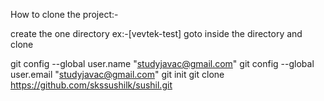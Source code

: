 How to clone the project:-

create the one directory ex:-[vevtek-test]
 goto inside the directory and clone


git config --global user.name "studyjavac@gmail.com"
git config --global user.email "studyjavac@gmail.com"
git init
git clone https://github.com/skssushilk/sushil.git
